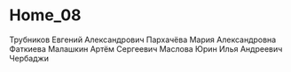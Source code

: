# Home_08

Трубников Евгений Александрович
Пархачёва Мария Александровна
Фаткиева
Малашкин Артём Сергеевич
Маслова
Юрин Илья Андреевич
Чербаджи
